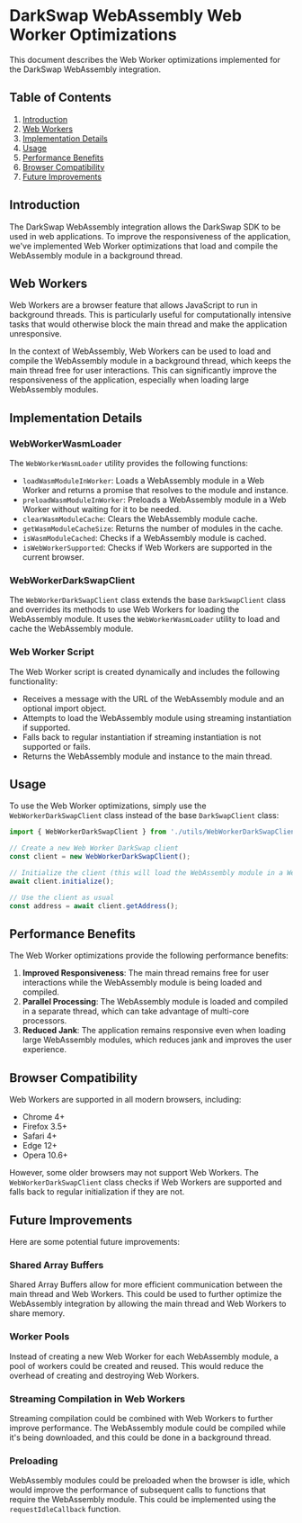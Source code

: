 # DarkSwap WebAssembly Web Worker Optimizations

This document describes the Web Worker optimizations implemented for the DarkSwap WebAssembly integration.

## Table of Contents

1. [Introduction](#introduction)
2. [Web Workers](#web-workers)
3. [Implementation Details](#implementation-details)
4. [Usage](#usage)
5. [Performance Benefits](#performance-benefits)
6. [Browser Compatibility](#browser-compatibility)
7. [Future Improvements](#future-improvements)

## Introduction

The DarkSwap WebAssembly integration allows the DarkSwap SDK to be used in web applications. To improve the responsiveness of the application, we've implemented Web Worker optimizations that load and compile the WebAssembly module in a background thread.

## Web Workers

Web Workers are a browser feature that allows JavaScript to run in background threads. This is particularly useful for computationally intensive tasks that would otherwise block the main thread and make the application unresponsive.

In the context of WebAssembly, Web Workers can be used to load and compile the WebAssembly module in a background thread, which keeps the main thread free for user interactions. This can significantly improve the responsiveness of the application, especially when loading large WebAssembly modules.

## Implementation Details

### WebWorkerWasmLoader

The `WebWorkerWasmLoader` utility provides the following functions:

- `loadWasmModuleInWorker`: Loads a WebAssembly module in a Web Worker and returns a promise that resolves to the module and instance.
- `preloadWasmModuleInWorker`: Preloads a WebAssembly module in a Web Worker without waiting for it to be needed.
- `clearWasmModuleCache`: Clears the WebAssembly module cache.
- `getWasmModuleCacheSize`: Returns the number of modules in the cache.
- `isWasmModuleCached`: Checks if a WebAssembly module is cached.
- `isWebWorkerSupported`: Checks if Web Workers are supported in the current browser.

### WebWorkerDarkSwapClient

The `WebWorkerDarkSwapClient` class extends the base `DarkSwapClient` class and overrides its methods to use Web Workers for loading the WebAssembly module. It uses the `WebWorkerWasmLoader` utility to load and cache the WebAssembly module.

### Web Worker Script

The Web Worker script is created dynamically and includes the following functionality:

- Receives a message with the URL of the WebAssembly module and an optional import object.
- Attempts to load the WebAssembly module using streaming instantiation if supported.
- Falls back to regular instantiation if streaming instantiation is not supported or fails.
- Returns the WebAssembly module and instance to the main thread.

## Usage

To use the Web Worker optimizations, simply use the `WebWorkerDarkSwapClient` class instead of the base `DarkSwapClient` class:

```typescript
import { WebWorkerDarkSwapClient } from './utils/WebWorkerDarkSwapClient';

// Create a new Web Worker DarkSwap client
const client = new WebWorkerDarkSwapClient();

// Initialize the client (this will load the WebAssembly module in a Web Worker)
await client.initialize();

// Use the client as usual
const address = await client.getAddress();
```

## Performance Benefits

The Web Worker optimizations provide the following performance benefits:

1. **Improved Responsiveness**: The main thread remains free for user interactions while the WebAssembly module is being loaded and compiled.
2. **Parallel Processing**: The WebAssembly module is loaded and compiled in a separate thread, which can take advantage of multi-core processors.
3. **Reduced Jank**: The application remains responsive even when loading large WebAssembly modules, which reduces jank and improves the user experience.

## Browser Compatibility

Web Workers are supported in all modern browsers, including:

- Chrome 4+
- Firefox 3.5+
- Safari 4+
- Edge 12+
- Opera 10.6+

However, some older browsers may not support Web Workers. The `WebWorkerDarkSwapClient` class checks if Web Workers are supported and falls back to regular initialization if they are not.

## Future Improvements

Here are some potential future improvements:

### Shared Array Buffers

Shared Array Buffers allow for more efficient communication between the main thread and Web Workers. This could be used to further optimize the WebAssembly integration by allowing the main thread and Web Workers to share memory.

### Worker Pools

Instead of creating a new Web Worker for each WebAssembly module, a pool of workers could be created and reused. This would reduce the overhead of creating and destroying Web Workers.

### Streaming Compilation in Web Workers

Streaming compilation could be combined with Web Workers to further improve performance. The WebAssembly module could be compiled while it's being downloaded, and this could be done in a background thread.

### Preloading

WebAssembly modules could be preloaded when the browser is idle, which would improve the performance of subsequent calls to functions that require the WebAssembly module. This could be implemented using the `requestIdleCallback` function.